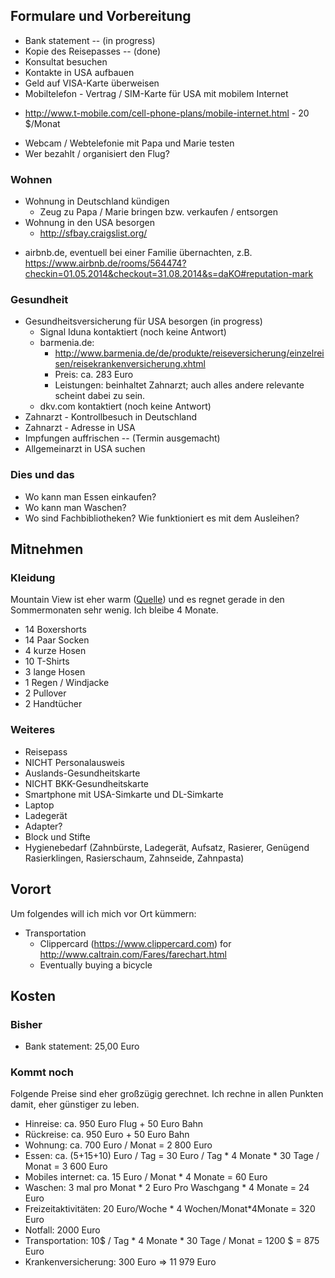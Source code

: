 ## Formulare und Vorbereitung
* Bank statement -- (in progress)
* Kopie des Reisepasses -- (done)
* Konsultat besuchen
* Kontakte in USA aufbauen
* Geld auf VISA-Karte überweisen
* Mobiltelefon - Vertrag / SIM-Karte für USA mit mobilem Internet
 - http://www.t-mobile.com/cell-phone-plans/mobile-internet.html - 20 $/Monat
* Webcam / Webtelefonie mit Papa und Marie testen
* Wer bezahlt / organisiert den Flug?

### Wohnen
* Wohnung in Deutschland kündigen
  - Zeug zu Papa / Marie bringen bzw. verkaufen / entsorgen
* Wohnung in den USA besorgen
  - http://sfbay.craigslist.org/
 - airbnb.de, eventuell bei einer Familie übernachten, z.B. https://www.airbnb.de/rooms/564474?checkin=01.05.2014&checkout=31.08.2014&s=daKO#reputation-mark

### Gesundheit
* Gesundheitsversicherung für USA besorgen (in progress)
  - Signal Iduna kontaktiert (noch keine Antwort)
  - barmenia.de: 
     - http://www.barmenia.de/de/produkte/reiseversicherung/einzelreisen/reisekrankenversicherung.xhtml
     - Preis: ca. 283 Euro
     - Leistungen: beinhaltet Zahnarzt; auch alles andere relevante scheint dabei zu sein.
  - dkv.com kontaktiert (noch keine Antwort)
* Zahnarzt - Kontrollbesuch in Deutschland
* Zahnarzt - Adresse in USA
* Impfungen auffrischen -- (Termin ausgemacht)
* Allgemeinarzt in USA suchen

### Dies und das
* Wo kann man Essen einkaufen?
* Wo kann man Waschen?
* Wo sind Fachbibliotheken? Wie funktioniert es mit dem Ausleihen?

## Mitnehmen
### Kleidung
Mountain View ist eher warm ([Quelle](https://en.wikipedia.org/wiki/Mountain_View,_California#Climate)) und es regnet gerade in den Sommermonaten sehr wenig.
Ich bleibe 4 Monate.

* 14 Boxershorts
* 14 Paar Socken
* 4 kurze Hosen
* 10 T-Shirts
* 3 lange Hosen
* 1 Regen / Windjacke
* 2 Pullover
* 2 Handtücher

### Weiteres
* Reisepass
* NICHT Personalausweis
* Auslands-Gesundheitskarte
* NICHT BKK-Gesundheitskarte
* Smartphone mit USA-Simkarte und DL-Simkarte
* Laptop
* Ladegerät
* Adapter?
* Block und Stifte
* Hygienebedarf (Zahnbürste, Ladegerät, Aufsatz, Rasierer, Genügend Rasierklingen, Rasierschaum, Zahnseide, Zahnpasta)

## Vorort
Um folgendes will ich mich vor Ort kümmern:

* Transportation
  - Clippercard (https://www.clippercard.com) for http://www.caltrain.com/Fares/farechart.html
  - Eventually buying a bicycle


## Kosten
### Bisher
* Bank statement: 25,00 Euro

### Kommt noch
Folgende Preise sind eher großzügig gerechnet. Ich rechne in allen Punkten damit, eher günstiger zu leben.

* Hinreise: ca. 950 Euro Flug + 50 Euro Bahn
* Rückreise: ca. 950 Euro + 50 Euro Bahn
* Wohnung: ca. 700 Euro / Monat = 2 800 Euro
* Essen: ca. (5+15+10) Euro / Tag = 30 Euro / Tag * 4 Monate * 30 Tage / Monat = 3 600 Euro
* Mobiles internet: ca. 15 Euro / Monat * 4 Monate = 60 Euro
* Waschen: 3 mal pro Monat * 2 Euro Pro Waschgang * 4 Monate = 24 Euro
* Freizeitaktivitäten: 20 Euro/Woche * 4 Wochen/Monat*4Monate = 320 Euro
* Notfall: 2000 Euro
* Transportation: 10$ / Tag * 4 Monate * 30 Tage / Monat = 1200 $ = 875 Euro
* Krankenversicherung: 300 Euro
=> 11 979 Euro

